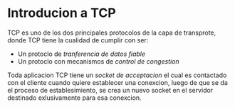# Introducion a TCP

TCP es uno de los dos principales protocolos de la capa de transprote, donde TCP tiene la cualidad de cumplir con ser:
- Un protoclo de *tranferencia de datos fiable*
- Un protoclo con mecanismos de *control de congestion*

Toda aplicacion TCP tiene un *socket de acceptacion* el cual es contactado con el cliente cuando quiere establecer una conexcion, luego de que se da el proceso de establesimiento, se crea un nuevo socket en el servidor destinado exlusivamente para esa conexcion. 